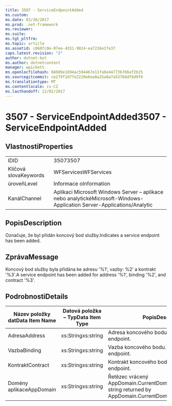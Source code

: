 ```yaml
---
title: 3507 - ServiceEndpointAdded
ms.custom: 
ms.date: 03/30/2017
ms.prod: .net-framework
ms.reviewer: 
ms.suite: 
ms.tgt_pltfrm: 
ms.topic: article
ms.assetid: c068fc0e-07ee-4551-9824-ea7216e1fe37
caps.latest.revision: "2"
author: dotnet-bot
ms.author: dotnetcontent
manager: wpickett
ms.openlocfilehash: 68689e1694ac594467e11fabe44773b766af2b25
ms.sourcegitcommit: ce279f2d7fe2220e6ea0a25a8a7a5370ddf8d9f0
ms.translationtype: MT
ms.contentlocale: cs-CZ
ms.lasthandoff: 12/02/2017
---
```

# <a name="3507---serviceendpointadded"></a><span data-ttu-id="e99a7-102">3507 - ServiceEndpointAdded</span><span class="sxs-lookup"><span data-stu-id="e99a7-102">3507 - ServiceEndpointAdded</span></span>
## <a name="properties"></a><span data-ttu-id="e99a7-103">Vlastnosti</span><span class="sxs-lookup"><span data-stu-id="e99a7-103">Properties</span></span>  
  
|||  
|-|-|  
|<span data-ttu-id="e99a7-104">ID</span><span class="sxs-lookup"><span data-stu-id="e99a7-104">ID</span></span>|<span data-ttu-id="e99a7-105">3507</span><span class="sxs-lookup"><span data-stu-id="e99a7-105">3507</span></span>|  
|<span data-ttu-id="e99a7-106">Klíčová slova</span><span class="sxs-lookup"><span data-stu-id="e99a7-106">Keywords</span></span>|<span data-ttu-id="e99a7-107">WFServices</span><span class="sxs-lookup"><span data-stu-id="e99a7-107">WFServices</span></span>|  
|<span data-ttu-id="e99a7-108">úroveň</span><span class="sxs-lookup"><span data-stu-id="e99a7-108">Level</span></span>|<span data-ttu-id="e99a7-109">Informace o</span><span class="sxs-lookup"><span data-stu-id="e99a7-109">Information</span></span>|  
|<span data-ttu-id="e99a7-110">Kanál</span><span class="sxs-lookup"><span data-stu-id="e99a7-110">Channel</span></span>|<span data-ttu-id="e99a7-111">Aplikaci Microsoft Windows Server – aplikace nebo analytické</span><span class="sxs-lookup"><span data-stu-id="e99a7-111">Microsoft-Windows-Application Server-Applications/Analytic</span></span>|  
  
## <a name="description"></a><span data-ttu-id="e99a7-112">Popis</span><span class="sxs-lookup"><span data-stu-id="e99a7-112">Description</span></span>  
 <span data-ttu-id="e99a7-113">Označuje, že byl přidán koncový bod služby.</span><span class="sxs-lookup"><span data-stu-id="e99a7-113">Indicates a service endpoint has been added.</span></span>  
  
## <a name="message"></a><span data-ttu-id="e99a7-114">Zpráva</span><span class="sxs-lookup"><span data-stu-id="e99a7-114">Message</span></span>  
 <span data-ttu-id="e99a7-115">Koncový bod služby byla přidána ke adresu '%1', vazby: %2' a kontrakt '%3'.</span><span class="sxs-lookup"><span data-stu-id="e99a7-115">A service endpoint has been added for address '%1', binding '%2', and contract '%3'.</span></span>  
  
## <a name="details"></a><span data-ttu-id="e99a7-116">Podrobnosti</span><span class="sxs-lookup"><span data-stu-id="e99a7-116">Details</span></span>  
  
|<span data-ttu-id="e99a7-117">Název položky dat</span><span class="sxs-lookup"><span data-stu-id="e99a7-117">Data Item Name</span></span>|<span data-ttu-id="e99a7-118">Datová položka – Typ</span><span class="sxs-lookup"><span data-stu-id="e99a7-118">Data Item Type</span></span>|<span data-ttu-id="e99a7-119">Popis</span><span class="sxs-lookup"><span data-stu-id="e99a7-119">Description</span></span>|  
|--------------------|--------------------|-----------------|  
|<span data-ttu-id="e99a7-120">Adresa</span><span class="sxs-lookup"><span data-stu-id="e99a7-120">Address</span></span>|<span data-ttu-id="e99a7-121">xs:String</span><span class="sxs-lookup"><span data-stu-id="e99a7-121">xs:string</span></span>|<span data-ttu-id="e99a7-122">Adresa koncového bodu.</span><span class="sxs-lookup"><span data-stu-id="e99a7-122">The address of the endpoint.</span></span>|  
|<span data-ttu-id="e99a7-123">Vazba</span><span class="sxs-lookup"><span data-stu-id="e99a7-123">Binding</span></span>|<span data-ttu-id="e99a7-124">xs:String</span><span class="sxs-lookup"><span data-stu-id="e99a7-124">xs:string</span></span>|<span data-ttu-id="e99a7-125">Vazba koncového bodu.</span><span class="sxs-lookup"><span data-stu-id="e99a7-125">The binding of the endpoint.</span></span>|  
|<span data-ttu-id="e99a7-126">Kontrakt</span><span class="sxs-lookup"><span data-stu-id="e99a7-126">Contract</span></span>|<span data-ttu-id="e99a7-127">xs:String</span><span class="sxs-lookup"><span data-stu-id="e99a7-127">xs:string</span></span>|<span data-ttu-id="e99a7-128">Kontrakt koncového bodu.</span><span class="sxs-lookup"><span data-stu-id="e99a7-128">The contract of the endpoint.</span></span>|  
|<span data-ttu-id="e99a7-129">Domény aplikace</span><span class="sxs-lookup"><span data-stu-id="e99a7-129">AppDomain</span></span>|<span data-ttu-id="e99a7-130">xs:String</span><span class="sxs-lookup"><span data-stu-id="e99a7-130">xs:string</span></span>|<span data-ttu-id="e99a7-131">Řetězec vrácený AppDomain.CurrentDomain.FriendlyName.</span><span class="sxs-lookup"><span data-stu-id="e99a7-131">The string returned by AppDomain.CurrentDomain.FriendlyName.</span></span>|
